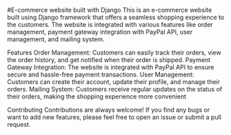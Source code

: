 
#E-commerce website built with Django
This is an e-commerce website built using Django framework that offers a seamless shopping experience to the customers. The website is integrated with various features like order management, payment gateway integration with PayPal API, user management, and mailing system.

Features
Order Management: Customers can easily track their orders, view the order history, and get notified when their order is shipped.
Payment Gateway Integration: The website is integrated with PayPal API to ensure secure and hassle-free payment transactions.
User Management: Customers can create their account, update their profile, and manage their orders.
Mailing System: Customers receive regular updates on the status of their orders, making the shopping experience more convenient

Contributing
Contributions are always welcome! If you find any bugs or want to add new features, please feel free to open an issue or submit a pull request.
